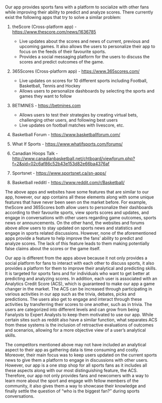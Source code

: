 Our app provides sports fans with a platform to socialize with other fans while improving their ability to predict and analyze scores. There currently exist the following apps that try to solve a similar problem:

1.	theScore (Cross-platform app) - https://www.thescore.com/news/1636785
	- Live updates about the scores and news of current, previous and upcoming games. It also allows the users to personalize their app to focus on the feeds of their favourite sports.
	- Provides a social messaging platform for the users to discuss the scores and predict outcomes of the game. 

2.	365Scores (Cross-platform app) - https://www.365scores.com/
	- Live updates on scores for 10 different sports including Football, Basketball, Tennis and Hockey
	- Allows users to personalize dashboards by selecting the sports and games they want to follow

3.	BETMINES - https://betmines.com
	- Allows users to test their strategies by creating virtual bets, challenging other users, and following best users
	- Live updates on football matches with livescore, etc.

4.	Basketball Forum - https://www.basketballforum.com/ 

5.	What If Sports - https://www.whatifsports.com/forums/

6.	Canadian Hoops Talk - http://www.canadianbasketball.net/chtboard/viewforum.php?f=2&sid=02c6af86c52b43e153d82e66ba4376af 

7.	Sportsnet - https://www.sportsnet.ca/sn-apps/

8.	Basketball redditl - https://www.reddit.com/r/Basketball/ 

The above apps and websites have some features that are similar to our app, however, our app contains all these elements along with some unique features that have never been seen on the market before. For example, theScore and 365Scores both allow users to personalize their dashboards according to their favourite sports, view sports scores and updates, and engage in conversations with other users regarding game outcomes, sports news or announcements. On the other hand, the websites and forums above allow users to stay updated on sports news and statistics and engage in sports related discussions. However, none of the aforementioned apps provide a feature to help improve the fans’ ability to predict and analyze scores. The lack of this feature leads to them making potentially false claims about the scores or the game itself. 

Our app is different from the apps above because it not only provides a social platform for fans to interact with each other to discuss sports, it also provides a platform for them to improve their analytical and predicting skills. It is targeted for sports fans and for individuals who want to get better at predicting and analyzing scores. In addition, each user is associated with an Analytics Credit Score (ACS), which is guaranteed to make our app a game changer in the market. The ACS can be increased through participating in various activities in our app such as the trivia, debates, picks and predictions. The users also get to engage and interact through these activities by transferring their scores to one another, such as in trivia. The users are categorized into different levels and can grow from being Fanalysts to Expert Analysts to keep them motivated to use our app. While certain sites such as reddit also have a similar function, what separates ACS from these systems is the inclusion of retroactive evaluations of outcomes and scenarios, allowing for a more objective view of a user’s analytical skills.

The competitors mentioned above may not have included an analytical aspect to their app as gathering data is time consuming and costly. Moreover, their main focus was to keep users updated on the current sports news to give them a platform to engage in discussions with other users. However, our app is a one stop shop for all sports fans as it includes all these aspects along with our most distinguishing feature, the ACS. Therefore, our app not only provides fans and newcomers with a way to learn more about the sport and engage with fellow members of the community, it also gives them a way to showcase their knowledge and finally settle the question of “who is the biggest fan?” during sports conversations.

